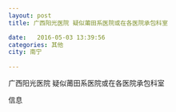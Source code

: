 ```yaml
--- 
layout: post 
title: 广西阳光医院 疑似莆田系医院或在各医院承包科室

date:   2016-05-03 13:39:56 
categories: 其他  
city: 南宁
  
--- 
```

   
广西阳光医院 疑似莆田系医院或在各医院承包科室

信息

